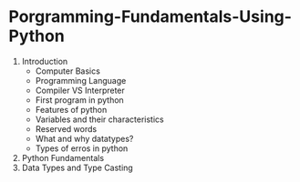 # Porgramming-Fundamentals-Using-Python

1. Introduction
   - Computer Basics
   - Programming Language
   - Compiler VS Interpreter
   - First program in python
   - Features of python
   - Variables and their characteristics
   - Reserved words
   - What and why datatypes?
   - Types of erros in python
3. Python Fundamentals
4. Data Types and Type Casting

